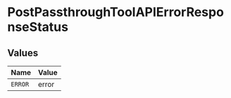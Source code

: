 # PostPassthroughToolAPIErrorResponseStatus


## Values

| Name    | Value   |
| ------- | ------- |
| `ERROR` | error   |
